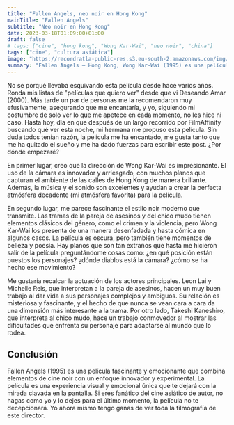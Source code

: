 ```yaml
---
title: "Fallen Angels, neo noir en Hong Kong"
mainTitle: "Fallen Angels"
subtitle: "Neo noir en Hong Kong"
date: 2023-03-18T01:09:00+01:00
draft: false
# tags: ["cine", "hong kong", "Wong Kar-Wai", "neo noir", "china"]
tags: ["cine", "cultura asiática"]
image: "https://recordratla-public-res.s3.eu-south-2.amazonaws.com/img/20230318/fallen-angels-1300-2.jpg"
summary: "Fallen Angels — Hong Kong, Wong Kar-Wai (1995) es una película cautivadora y original que combina elementos de cine noir con un enfoque innovador y experimental."
---
```


No se porqué llevaba esquivando esta película desde hace varios años.
Ronda mis listas de \"películas que quiero ver\" desde que vi Deseando
Amar (2000). Más tarde un par de personas me la recomendaron muy
efusivamente, asegurando que me encantaría, y yo, siguiendo mi costumbre
de solo ver lo que me apetece en cada momento, no les hice ni caso.
Hasta hoy, día en que después de un largo recorrido por FilmAffinity
buscando qué ver esta noche, mi hermana me propuso esta película. Sin
duda todos tenían razón, la película me ha encantado, me gusta tanto que
me ha quitado el sueño y me ha dado fuerzas para escribir este post.
¿Por dónde empezaré?

<!--- ![Michelle Reis en el metro de Hong
Kong.](img/20230318/fallen-angels-750.jpg) --->

En primer lugar, creo que la dirección de Wong Kar-Wai es impresionante.
El uso de la cámara es innovador y arriesgado, con muchos planos que
capturan el ambiente de las calles de Hong Kong de manera brillante.
Además, la música y el sonido son excelentes y ayudan a crear la
perfecta atmósfera decadente (mi atmósfera favorita) para la película.

En segundo lugar, me parece fascinante el estilo noir moderno que
transmite. Las tramas de la pareja de asesinos y del chico mudo tienen
elementos clásicos del género, como el crimen y la violencia, pero Wong
Kar-Wai los presenta de una manera desenfadada y hasta cómica en algunos
casos. La película es oscura, pero también tiene momentos de belleza y
poesía. Hay planos que son tan extraños que hasta me hicieron salir de
la película preguntándome cosas como: ¿en qué posición están puestos los
personajes? ¿dónde diablos está la cámara? ¿cómo se ha hecho ese
movimiento?

Me gustaría recalcar la actuación de los actores principales. Leon Lai y
Michelle Reis, que interpretan a la pareja de asesinos, hacen un muy
buen trabajo al dar vida a sus personajes complejos y ambiguos. Su
relación es misteriosa y fascinante, y el hecho de que nunca se vean
cara a cara da una dimensión más interesante a la trama. Por otro lado,
Takeshi Kaneshiro, que interpreta al chico mudo, hace un trabajo
conmovedor al mostrar las dificultades que enfrenta su personaje para
adaptarse al mundo que lo rodea.

## Conclusión

Fallen Angels (1995) es una película fascinante y
emocionante que combina elementos de cine noir con un enfoque innovador
y experimental. La película es una experiencia visual y emocional única
que te dejará con la mirada clavada en la pantalla. Si eres fanático del
cine asiático de autor, no hagas como yo y lo dejes para el último
momento, la película no te decepcionará. Yo ahora mismo tengo ganas de
ver toda la filmografía de este director.
